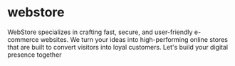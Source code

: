 # webstore
WebStore specializes in crafting fast, secure, and user-friendly e-commerce websites. We turn your ideas into high-performing online stores that are built to convert visitors into loyal customers. Let's build your digital presence together
